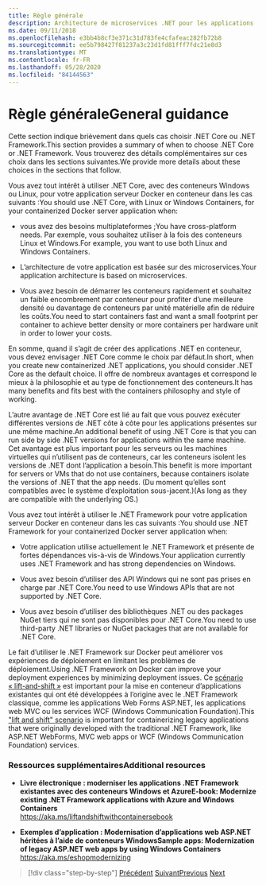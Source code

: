 ```yaml
---
title: Règle générale
description: Architecture de microservices .NET pour les applications .NET en conteneur | Recommandations générales
ms.date: 09/11/2018
ms.openlocfilehash: e3bb4b8cf3e371c31d783fe4cfafeac282fb72b8
ms.sourcegitcommit: ee5b798427f81237a3c23d1fd81fff7fdc21e8d3
ms.translationtype: MT
ms.contentlocale: fr-FR
ms.lasthandoff: 05/28/2020
ms.locfileid: "84144563"
---
```

# <a name="general-guidance"></a><span data-ttu-id="36469-103">Règle générale</span><span class="sxs-lookup"><span data-stu-id="36469-103">General guidance</span></span>

<span data-ttu-id="36469-104">Cette section indique brièvement dans quels cas choisir .NET Core ou .NET Framework.</span><span class="sxs-lookup"><span data-stu-id="36469-104">This section provides a summary of when to choose .NET Core or .NET Framework.</span></span> <span data-ttu-id="36469-105">Vous trouverez des détails complémentaires sur ces choix dans les sections suivantes.</span><span class="sxs-lookup"><span data-stu-id="36469-105">We provide more details about these choices in the sections that follow.</span></span>

<span data-ttu-id="36469-106">Vous avez tout intérêt à utiliser .NET Core, avec des conteneurs Windows ou Linux, pour votre application serveur Docker en conteneur dans les cas suivants :</span><span class="sxs-lookup"><span data-stu-id="36469-106">You should use .NET Core, with Linux or Windows Containers, for your containerized Docker server application when:</span></span>

- <span data-ttu-id="36469-107">vous avez des besoins multiplateformes ;</span><span class="sxs-lookup"><span data-stu-id="36469-107">You have cross-platform needs.</span></span> <span data-ttu-id="36469-108">Par exemple, vous souhaitez utiliser à la fois des conteneurs Linux et Windows.</span><span class="sxs-lookup"><span data-stu-id="36469-108">For example, you want to use both Linux and Windows Containers.</span></span>

- <span data-ttu-id="36469-109">L’architecture de votre application est basée sur des microservices.</span><span class="sxs-lookup"><span data-stu-id="36469-109">Your application architecture is based on microservices.</span></span>

- <span data-ttu-id="36469-110">Vous avez besoin de démarrer les conteneurs rapidement et souhaitez un faible encombrement par conteneur pour profiter d’une meilleure densité ou davantage de conteneurs par unité matérielle afin de réduire les coûts.</span><span class="sxs-lookup"><span data-stu-id="36469-110">You need to start containers fast and want a small footprint per container to achieve better density or more containers per hardware unit in order to lower your costs.</span></span>

<span data-ttu-id="36469-111">En somme, quand il s’agit de créer des applications .NET en conteneur, vous devez envisager .NET Core comme le choix par défaut.</span><span class="sxs-lookup"><span data-stu-id="36469-111">In short, when you create new containerized .NET applications, you should consider .NET Core as the default choice.</span></span> <span data-ttu-id="36469-112">Il offre de nombreux avantages et correspond le mieux à la philosophie et au type de fonctionnement des conteneurs.</span><span class="sxs-lookup"><span data-stu-id="36469-112">It has many benefits and fits best with the containers philosophy and style of working.</span></span>

<span data-ttu-id="36469-113">L’autre avantage de .NET Core est lié au fait que vous pouvez exécuter différentes versions de .NET côte à côte pour les applications présentes sur une même machine.</span><span class="sxs-lookup"><span data-stu-id="36469-113">An additional benefit of using .NET Core is that you can run side by side .NET versions for applications within the same machine.</span></span> <span data-ttu-id="36469-114">Cet avantage est plus important pour les serveurs ou les machines virtuelles qui n’utilisent pas de conteneurs, car les conteneurs isolent les versions de .NET dont l’application a besoin.</span><span class="sxs-lookup"><span data-stu-id="36469-114">This benefit is more important for servers or VMs that do not use containers, because containers isolate the versions of .NET that the app needs.</span></span> <span data-ttu-id="36469-115">(Du moment qu’elles sont compatibles avec le système d’exploitation sous-jacent.)</span><span class="sxs-lookup"><span data-stu-id="36469-115">(As long as they are compatible with the underlying OS.)</span></span>

<span data-ttu-id="36469-116">Vous avez tout intérêt à utiliser le .NET Framework pour votre application serveur Docker en conteneur dans les cas suivants :</span><span class="sxs-lookup"><span data-stu-id="36469-116">You should use .NET Framework for your containerized Docker server application when:</span></span>

- <span data-ttu-id="36469-117">Votre application utilise actuellement le .NET Framework et présente de fortes dépendances vis-à-vis de Windows.</span><span class="sxs-lookup"><span data-stu-id="36469-117">Your application currently uses .NET Framework and has strong dependencies on Windows.</span></span>

- <span data-ttu-id="36469-118">Vous avez besoin d’utiliser des API Windows qui ne sont pas prises en charge par .NET Core.</span><span class="sxs-lookup"><span data-stu-id="36469-118">You need to use Windows APIs that are not supported by .NET Core.</span></span>

- <span data-ttu-id="36469-119">Vous avez besoin d’utiliser des bibliothèques .NET ou des packages NuGet tiers qui ne sont pas disponibles pour .NET Core.</span><span class="sxs-lookup"><span data-stu-id="36469-119">You need to use third-party .NET libraries or NuGet packages that are not available for .NET Core.</span></span>

<span data-ttu-id="36469-120">Le fait d’utiliser le .NET Framework sur Docker peut améliorer vos expériences de déploiement en limitant les problèmes de déploiement.</span><span class="sxs-lookup"><span data-stu-id="36469-120">Using .NET Framework on Docker can improve your deployment experiences by minimizing deployment issues.</span></span> <span data-ttu-id="36469-121">Ce [scénario « lift-and-shift »](https://aka.ms/liftandshiftwithcontainersebook) est important pour la mise en conteneur d’applications existantes qui ont été développées à l’origine avec le .NET Framework classique, comme les applications Web Forms ASP.NET, les applications web MVC ou les services WCF (Windows Communication Foundation).</span><span class="sxs-lookup"><span data-stu-id="36469-121">This ["lift and shift" scenario](https://aka.ms/liftandshiftwithcontainersebook) is important for containerizing legacy applications that were originally developed with the traditional .NET Framework, like ASP.NET WebForms, MVC web apps or WCF (Windows Communication Foundation) services.</span></span>

### <a name="additional-resources"></a><span data-ttu-id="36469-122">Ressources supplémentaires</span><span class="sxs-lookup"><span data-stu-id="36469-122">Additional resources</span></span>

- <span data-ttu-id="36469-123">**Livre électronique : moderniser les applications .NET Framework existantes avec des conteneurs Windows et Azure**</span><span class="sxs-lookup"><span data-stu-id="36469-123">**E-book: Modernize existing .NET Framework applications with Azure and Windows Containers**</span></span>  
    <https://aka.ms/liftandshiftwithcontainersebook>

- <span data-ttu-id="36469-124">**Exemples d’application : Modernisation d’applications web ASP.NET héritées à l’aide de conteneurs Windows**</span><span class="sxs-lookup"><span data-stu-id="36469-124">**Sample apps: Modernization of legacy ASP.NET web apps by using Windows Containers**</span></span>  
    <https://aka.ms/eshopmodernizing>

>[!div class="step-by-step"]
><span data-ttu-id="36469-125">[Précédent](index.md) 
> [Suivant](net-core-container-scenarios.md)</span><span class="sxs-lookup"><span data-stu-id="36469-125">[Previous](index.md)
[Next](net-core-container-scenarios.md)</span></span>
